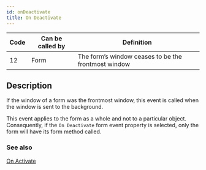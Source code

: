 ```yaml
---
id: onDeactivate
title: On Deactivate
---
```


| Code | Can be called by | Definition                                          |
| ---- | ---------------- | --------------------------------------------------- |
| 12   | Form             | The form’s window ceases to be the frontmost window |


## Description

If the window of a form was the frontmost window, this event is called when the window is sent to the background.

This event applies to the form as a whole and not to a particular object. Consequently, if the `On Deactivate` form event property is selected, only the form will have its form method called.

### See also
[On Activate](onActivate.md)